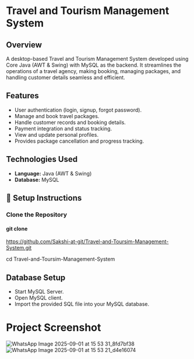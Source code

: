 # Travel and Tourism Management System

## Overview
A desktop-based Travel and Tourism Management System developed using Core Java (AWT & Swing) with MySQL as the backend. It streamlines the operations of a travel agency, making booking, managing packages, and handling customer details seamless and efficient.

## Features
- User authentication (login, signup, forgot password).
- Manage and book travel packages.
- Handle customer records and booking details.
- Payment integration and status tracking.
- View and update personal profiles.
- Provides package cancellation and progress tracking.

## Technologies Used
- **Language:** Java (AWT & Swing)  
- **Database:** MySQL

## 🔧 Setup Instructions
### Clone the Repository
#### git clone 
https://github.com/Sakshi-at-git/Travel-and-Toursim-Management-System.git

cd Travel-and-Toursim-Management-System

## Database Setup

- Start MySQL Server.
- Open MySQL client.
- Import the provided SQL file into your MySQL database.


# Project Screenshot


![WhatsApp Image 2025-09-01 at 15 53 31_8fd7bf38](https://github.com/user-attachments/assets/250c1e0c-27ec-415a-9e89-e34a664067bf)
![WhatsApp Image 2025-09-01 at 15 53 21_d4e16074](https://github.com/user-attachments/assets/2d7e7697-9149-4f49-86a4-09138c0b4c3c)







